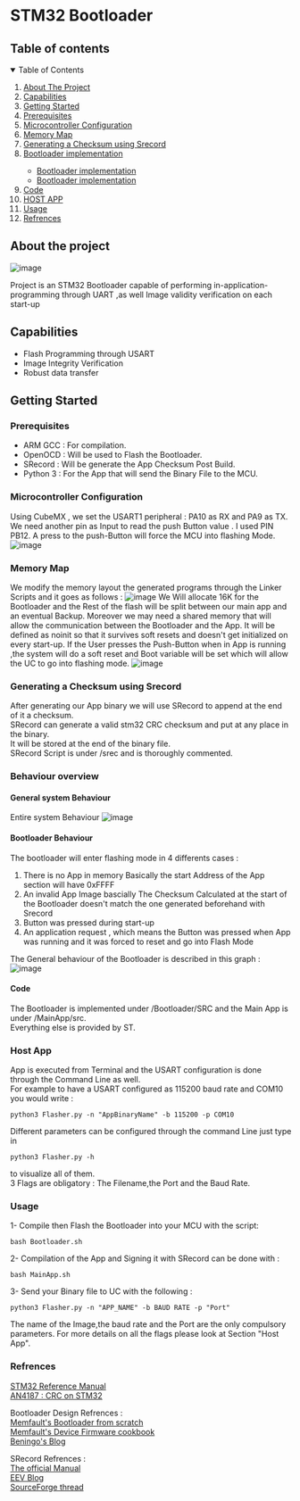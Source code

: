 

# STM32 Bootloader 

## Table of contents

<!-- TABLE OF CONTENTS -->
<details open="open">
  <summary>Table of Contents</summary>
  <ol>
    <li><a href="#about-the-project">About The Project</a></li>  
    <li><a href="#Capabilities">Capabilities</a>
    <li><a href="#Getting Started">Getting Started</a></li>
    <li><a href="#Prerequisites">Prerequisites</a></li>
    <li><a href="#Microcontroller Configuration">Microcontroller Configuration</a></li>
    <li><a href="#Memory Map">Memory Map</a></li>
    <li><a href="#Generating a Checksum  using Srecord">Generating a Checksum  using Srecord</a></li>
    <li><a href="#Behaviour Overview">Bootloader implementation</a></li>
      <ul>
        <li><a href="#General system Behaviour">Bootloader implementation</a></li>
        <li><a href="#Bootloader Behaviour">Bootloader implementation</a></li>
      </ul>
    <li><a href="#Code">Code</a></li>
    <li><a href="#HOST APP">HOST APP</a></li>
    <li><a href="#Usage">Usage</a></li>
    <li><a href="#Refrences">Refrences</a></li>
    
    
    
  </ol>
</details>

   
## About the project

![image](https://user-images.githubusercontent.com/86969450/128428449-4470b309-326e-4470-a66a-8fdc706914c3.png)


Project is an STM32 Bootloader capable of performing in-application-programming through UART ,as well Image validity verification on each start-up 

## Capabilities
* Flash Programming through  USART 
* Image Integrity Verification
* Robust data transfer

<!-- GETTING STARTED -->
## Getting Started

### Prerequisites
* ARM GCC  :  For compilation.
* OpenOCD  :  Will be used to Flash the Bootloader.
* SRecord  :  Will be generate the App Checksum Post Build.
* Python 3 :  For the App that will send the Binary File to the MCU.


### Microcontroller Configuration  
Using CubeMX , we set the USART1 peripheral : PA10 as  RX and PA9 as TX.
We need another pin as Input to read the push Button value . I used PIN PB12.
A press to the push-Button will force the MCU into flashing Mode.
![image](https://user-images.githubusercontent.com/33790012/136715859-4d3c0550-9772-4e1e-b0cb-ad01ea956e2e.png)


### Memory Map
We modify the memory layout the generated programs through the Linker Scripts and it goes as follows :
![image](https://user-images.githubusercontent.com/33790012/136716066-9241d08c-e75c-4617-a23b-aa81d45b4f8b.png)
We Will allocate 16K for the Bootloader and the Rest of the flash will be split between our main app and an eventual Backup.
Moreover we may need a shared memory that will allow the communication between the Bootloader and the App.
It will be defined as noinit so that it survives soft resets and doesn't get initialized on every start-up.
If the User presses the Push-Button when in App is running ,the system will do a soft reset and Boot variable will be set which will allow the UC to go into flashing mode.
![image](https://user-images.githubusercontent.com/33790012/136716184-c22fb8a4-8797-4302-a194-4e4525436a20.png)

### Generating a Checksum  using Srecord
 
 After generating our App binary we will use SRecord to append at the end of it a checksum.  
 SRecord can generate a valid stm32 CRC checksum and put at any place in the binary.  
 It will be stored at the end of the binary file.  
 SRecord Script is under /srec and is thoroughly commented.
 
### Behaviour overview 
#### General system Behaviour
Entire system Behaviour 
![image](https://user-images.githubusercontent.com/33790012/136871514-b3e10559-295c-42e1-8e31-af3137a2bc82.png)

#### Bootloader Behaviour 
The bootloader will enter flashing mode in 4 differents cases : 
1. There is no App in memory Basically the start Address of the App section will have 0xFFFF
2. An invalid App Image bascially The Checksum Calculated at the start of the Bootloader doesn't match the one generated beforehand with Srecord
3. Button was pressed during start-up
4. An application request , which means the Button was pressed when App was running and it was forced to reset and go into Flash Mode

The General behaviour of the Bootloader is described in this graph :
![image](https://user-images.githubusercontent.com/33790012/136867880-3dff74dd-f520-4f82-af46-32d47cb58973.png)

#### Code
The Bootloader is implemented under /Bootloader/SRC and the Main App is under /MainApp/src.  
Everything else is provided by ST.

### Host App

App is executed from Terminal and the USART configuration is done through the Command Line as well.  
For example to have a USART configured as 115200 baud rate and COM10 you would write :
```
python3 Flasher.py -n "AppBinaryName" -b 115200 -p COM10
```
Different parameters can be configured through the command Line just type in 
```
python3 Flasher.py -h
```
to visualize all of them.  
3 Flags are obligatory : The Filename,the Port and the Baud Rate.


### Usage
1- Compile then Flash the Bootloader into your MCU with the script: 
```
bash Bootloader.sh 
```
2- Compilation of the App and Signing it with SRecord can be done with :
```
bash MainApp.sh 
```
3- Send your Binary file to UC with the following :
```
python3 Flasher.py -n "APP_NAME" -b BAUD RATE -p "Port"
```
The name of the Image,the baud rate and the Port are the only compulsory parameters. For more details on all 
the flags please look at Section "Host App".


### Refrences 

[STM32 Reference Manual](https://www.st.com/resource/en/reference_manual/cd00171190-stm32f101xx-stm32f102xx-stm32f103xx-stm32f105xx-and-stm32f107xx-advanced-arm-based-32-bit-mcus-stmicroelectronics.pdf)  
[AN4187 : CRC on STM32](https://www.st.com/resource/en/application_note/an4187-using-the-crc-peripheral-in-the-stm32-family-stmicroelectronics.pdf)  

Bootloader Design Refrences :    
[Memfault's Bootloader from scratch](https://interrupt.memfault.com/blog/how-to-write-a-bootloader-from-scratch)     
[Memfault's Device Firmware cookbook](https://interrupt.memfault.com/blog/device-firmware-update-cookbook)  
[Beningo's Blog](https://www.beningo.com/wp-content/uploads/images/Papers/bootloader_design_for_microcontrollers_in_embedded_systems%20.pdf)   

SRecord Refrences :  
[The official Manual](http://srecord.sourceforge.net/srecord-1.64.pdf)    
[EEV Blog](https://www.eevblog.com/forum/microcontrollers/stm32-hex-file-signing-with-crc/)    
[SourceForge thread](https://sourceforge.net/p/srecord/discussion/248569/thread/b8fac9db76/?limit=25)    




 



